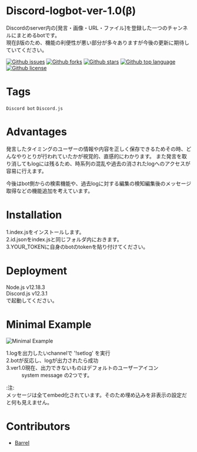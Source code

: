 # Discord-logbot-ver-1.0(β)

<!-- # Short Description -->

Discordのserver内の[発言・画像・URL・ファイル]を登録した一つのチャンネルにまとめるbotです。 \
現在β版のため、機能の利便性が悪い部分が多々ありますが今後の更新に期待していてください。

<!-- # Badges -->

[![Github issues](https://img.shields.io/github/issues/BarreI/Discord-logbot-ver-1.0)](https://github.com/BarreI/Discord-logbot-ver-1.0/issues)
[![Github forks](https://img.shields.io/github/forks/BarreI/Discord-logbot-ver-1.0)](https://github.com/BarreI/Discord-logbot-ver-1.0/network/members)
[![Github stars](https://img.shields.io/github/stars/BarreI/Discord-logbot-ver-1.0)](https://github.com/BarreI/Discord-logbot-ver-1.0/stargazers)
[![Github top language](https://img.shields.io/github/languages/top/BarreI/Discord-logbot-ver-1.0)](https://github.com/BarreI/Discord-logbot-ver-1.0/)
[![Github license](https://img.shields.io/github/license/BarreI/Discord-logbot-ver-1.0)](https://github.com/BarreI/Discord-logbot-ver-1.0/)

# Tags

`Discord bot` `Discord.js`

# Advantages

発言したタイミングのユーザーの情報や内容を正しく保存できるためその時、どんなやりとりが行われていたかが視覚的、直感的にわかります。
また発言を取り消してもlogには残るため、時系列の混乱や過去の消されたlogへのアクセスが容易に行えます。

今後はbot側からの検索機能や、過去logに対する編集の検知編集後のメッセージ取得などの機能追加を考えています。

# Installation

1.index.jsをインストールします。 \
2.id.jsonをindex.jsと同じフォルダ内におきます。 \
3.YOUR_TOKENに自身のbotのtokenを貼り付けてください。

# Deployment

Node.js v12.18.3 \
Discord.js v12.3.1 \
で起動してください。

# Minimal Example

![Minimal Example](resources/file-0.png)

1.logを出力したいchannelで '!setlog' を実行　\
2.botが反応し、logが出力されたら成功 \
3.ver1.0現在、出力できないものはデフォルトのユーザーアイコン
　　　system message の2つです。 

:注: \
メッセージは全てembed化されています。そのため埋め込みを非表示の設定だと何も見えません。

# Contributors

- [BarreI](https://github.com/BarreI)

<!-- CREATED_BY_LEADYOU_README_GENERATOR -->
